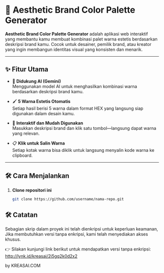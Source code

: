 # 🎨 Aesthetic Brand Color Palette Generator

**Aesthetic Brand Color Palette Generator** adalah aplikasi web interaktif yang membantu kamu membuat kombinasi palet warna estetis berdasarkan deskripsi brand kamu. Cocok untuk desainer, pemilik brand, atau kreator yang ingin membangun identitas visual yang konsisten dan menarik.

---

## ✨ Fitur Utama

- 🧠 **Didukung AI (Gemini)**  
  Menggunakan model AI untuk menghasilkan kombinasi warna berdasarkan deskripsi brand kamu.

- 🖌️ **5 Warna Estetis Otomatis**  
  Setiap hasil berisi 5 warna dalam format HEX yang langsung siap digunakan dalam desain kamu.

- 🎯 **Interaktif dan Mudah Digunakan**  
  Masukkan deskripsi brand dan klik satu tombol—langsung dapat warna yang relevan.

- 📋 **Klik untuk Salin Warna**  
  Setiap kotak warna bisa diklik untuk langsung menyalin kode warna ke clipboard.

---

## 🛠️ Cara Menjalankan

1. **Clone repositori ini**  
   ```bash
   git clone https://github.com/username/nama-repo.git

## 🛠️ Catatan 

Sebagian skrip dalam proyek ini telah dienkripsi untuk keperluan keamanan,
Jika membutuhkan versi tanpa enkripsi, kami telah menyediakan akses khusus.

👉 Silakan kunjungi link berikut untuk mendapatkan versi tanpa enkripsi:
http://lynk.id/kreasai/2j5gq2k0d2x2

by KREASAI.COM

